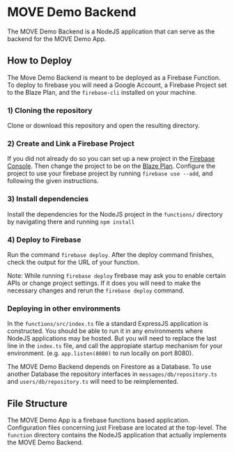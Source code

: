# MOVE Demo Backend
The MOVE Demo Backend is a NodeJS application that can serve as the backend for the MOVE Demo App.

## How to Deploy
The Move Demo Backend is meant to be deployed as a Firebase Function.
To deploy to firebase you will need a Google Account, a Firebase Project set to the Blaze Plan, and the `firebase-cli` installed on your machine.

### 1) Cloning the repository
Clone or download this repository and open the resulting directory.
### 2) Create and Link a Firebase Project
If you did not already do so you can set up a new project in the [Firebase Console](https://console.firebase.google.com/).
Then change the project to be on the [Blaze Plan](https://firebase.google.com/docs/projects/billing/firebase-pricing-plans#switch-between-pricing-plans).
Configure the project to use your firebase project by running `firebase use --add`, and following the given instructions.
### 3) Install dependencies
Install the dependencies for the NodeJS project in the `functions/` directory by navigating there and running `npm install`
### 4) Deploy to Firebase
Run the command `firebase deploy`.
After the deploy command finishes, check the output for the URL of your function.

Note: While running `firebase deploy` firebase may ask you to enable certain APIs or change project settings. If it does you will need to make the necessary changes and rerun the `firebase deploy` command.

### Deploying in other environments
In the `functions/src/index.ts` file a standard ExpressJS application is constructed. 
You should be able to run it in any environments where NodeJS applications may be hosted. 
But you will need to replace the last line in the `index.ts` file, and call the appropiate startup mechanism 
for your environment. (e.g. `app.listen(8080)` to run locally on port 8080).

The MOVE Demo Backend depends on Firestore as a Database. 
To use another Database the repository interfaces in `messages/db/repository.ts` and `users/db/repository.ts` will need to be reimplemented.

## File Structure
The MOVE Demo App is a firebase functions based application.
Configuration files concerning just Firebase are located at the top-level.
The `function` directory contains the NodeJS application that actually implements the MOVE Demo Backend.

